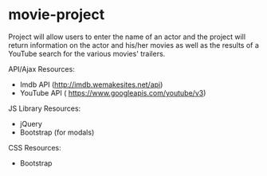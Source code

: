 # movie-project

Project will allow users to enter the name of an actor and the project will return
information on the actor and his/her movies as well as the results of a YouTube 
search for the various movies' trailers.

API/Ajax Resources:  
- Imdb API (http://imdb.wemakesites.net/api)
- YouTube API ( https://www.googleapis.com/youtube/v3)

JS Library Resources:
- jQuery
- Bootstrap (for modals)

CSS Resources:
- Bootstrap